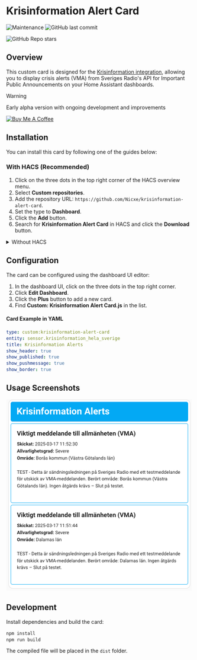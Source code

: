 # Krisinformation Alert Card
<img alt="Maintenance" src="https://img.shields.io/maintenance/yes/2025"> <img alt="GitHub last commit" src="https://img.shields.io/github/last-commit/Nicxe/krisinformation-alert-card"><br>

<img alt="GitHub Repo stars" src="https://img.shields.io/github/stars/Nicxe/krisinformation-alert-card">



## Overview

This custom card is designed for the [Krisinformation integration](https://github.com/Nicxe/krisinformation), allowing you to display crisis alerts (VMA) from Sveriges Radio's API for Important Public Announcements on your Home Assistant dashboards.


 
> [!WARNING]
> Early alpha version with ongoing development and improvements


<a href="https://buymeacoffee.com/niklasv" target="_blank"><img src="https://www.buymeacoffee.com/assets/img/custom_images/orange_img.png" alt="Buy Me A Coffee" style="height: auto !important;width: auto !important;" ></a>

## Installation

You can install this card by following one of the guides below:

### With HACS (Recommended)

1. Click on the three dots in the top right corner of the HACS overview menu.
2. Select **Custom repositories**.
3. Add the repository URL: `https://github.com/Nicxe/krisinformation-alert-card`.
4. Set the type to **Dashboard**.
5. Click the **Add** button.
6. Search for **Krisinformation Alert Card** in HACS and click the **Download** button.

<details>
<summary>Without HACS</summary>



1. Download the `krisinformation-alert-card.js` file from the [latest release](https://github.com/Nicxe/krisinformation-alert-card/releases).
2. Place the `krisinformation-alert-card.js` file in your `config/www` folder.
3. Add a reference to `/local/krisinformation-alert-card.js` in your dashboard. There are two ways to do this:
    - **Using the UI:** Go to _Settings_ → _Dashboards_ → _More Options_ → _Resources_ → _Add Resource_. Set the URL as `krisinformation-alert-card.js` and set the _Resource type_ to `JavaScript Module`.
      **Note:** If you do not see the Resources menu, you need to enable _Advanced Mode_ in your _User Profile_.
    - **Using YAML:** Add the following code to the `lovelace` section of your configuration:
        ```yaml
        resources:
          - url: /local/krisinformation-alert-card.js
            type: module
        ```

</details>

## Configuration

The card can be configured using the dashboard UI editor:

1. In the dashboard UI, click on the three dots in the top right corner.
2. Click **Edit Dashboard**.
3. Click the **Plus** button to add a new card.
4. Find **Custom: Krisinformation Alert Card.js** in the list.


#### Card Example in YAML

```yaml
type: custom:krisinformation-alert-card
entity: sensor.krisinformation_hela_sverige
title: Krisinformation Alerts
show_header: true
show_published: true
show_pushmessage: true
show_border: true
```

## Usage Screenshots

![Screenshot](https://github.com/Nicxe/krisinformation-alert-card/blob/main/screenshot.png)

## Development

Install dependencies and build the card:

```bash
npm install
npm run build
```

The compiled file will be placed in the `dist` folder.
